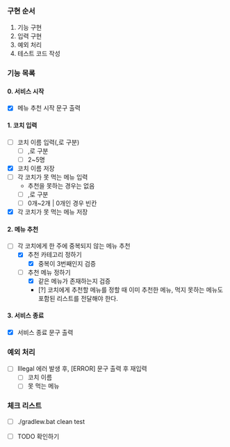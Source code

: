### 구현 순서
1. 기능 구현
2. 입력 구현
3. 예외 처리
4. 테스트 코드 작성

### 기능 목록
#### 0. 서비스 시작
 - [x] 메뉴 추천 시작 문구 출력
#### 1. 코치 입력
 - [ ] 코치 이름 입력(,로 구분)
   - [ ] ,로 구분
   - [ ] 2~5명
 - [x] 코치 이름 저장
 - [ ] 각 코치가 못 먹는 메뉴 입력
   - 추천을 못하는 경우는 없음
   - [ ] ,로 구분
   - [ ] 0개~2개 | 0개인 경우 빈칸
 - [x] 각 코치가 못 먹는 메뉴 저장
#### 2. 메뉴 추천
 - [ ] 각 코치에게 한 주에 중복되지 않는 메뉴 추천
   - [x] 추천 카테고리 정하기
      - [x] 중복이 3번째인지 검증
   - [ ] 추천 메뉴 정하기
      - [x] 같은 메뉴가 존재하는지 검증
      - [?] 코치에게 추천할 메뉴를 정할 때 이미 추천한 메뉴, 먹지 못하는 메뉴도 포함된 리스트를 전달해야 한다.
#### 3. 서비스 종료
 - [x] 서비스 종료 문구 출력

### 예외 처리
 - [ ] Illegal 에러 발생 후, [ERROR] 문구 출력 후 재입력
   - [ ] 코치 이름
   - [ ] 못 먹는 메뉴

### 체크 리스트
- [ ] ./gradlew.bat clean test
- [ ] TODO 확인하기

 